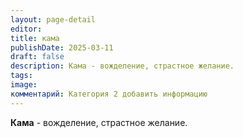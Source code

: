 ```yaml
---
layout: page-detail
editor: 
title: кама
publishDate: 2025-03-11
draft: false
description: Кама - вожделение, страстное желание.
tags: 
image: 
комментарий: Категория 2 добавить информацию
---
```

**Кама** - вожделение, страстное желание.